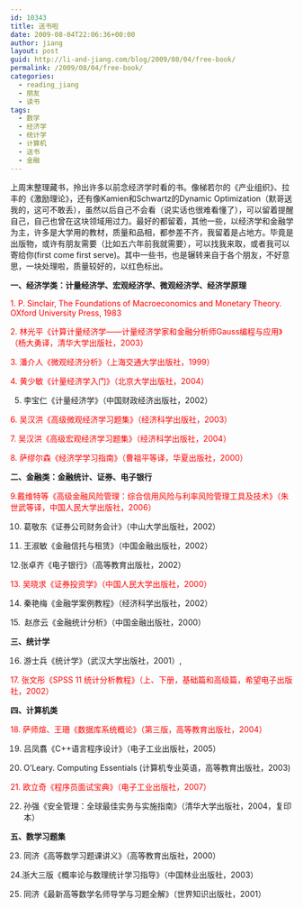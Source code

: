 ```yaml
---
id: 10343
title: 送书啦
date: 2009-08-04T22:06:36+00:00
author: jiang
layout: post
guid: http://li-and-jiang.com/blog/2009/08/04/free-book/
permalink: /2009/08/04/free-book/
categories:
  - reading_jiang
  - 朋友
  - 读书
tags:
  - 数学
  - 经济学
  - 统计学
  - 计算机
  - 送书
  - 金融
---
```

上周末整理藏书，拎出许多以前念经济学时看的书。像梯若尔的《产业组织》、拉丰的《激励理论》，还有像Kamien和Schwartz的Dynamic Optimization（默哥送我的，这可不敢丢），虽然以后自己不会看（说实话也很难看懂了），可以留着提醒自己，自己也曾在这块领域用过力。最好的都留着，其他一些，以经济学和金融学为主，许多是大学用的教材，质量和品相，都参差不齐，我留着是占地方。毕竟是出版物，或许有朋友需要（比如五六年前我就需要），可以找我来取，或者我可以寄给你(first come first serve)。其中一些书，也是辗转来自于各个朋友，不好意思，一块处理啦，质量较好的，以红色标出。

**一、经济学类：计量经济学、宏观经济学、微观经济学、经济学原理**

<span style="color: #ff0000;">1. P. Sinclair, The Foundations of Macroeconomics and Monetary Theory. OXford University Press, 1983</span>

<span style="color: #ff0000;">2. 林光平《计算计量经济学——计量经济学家和金融分析师Gauss编程与应用》（杨大勇译，清华大学出版社，2003）</span>

<span style="color: #ff0000;">3. 潘介人《微观经济分析》（上海交通大学出版社，1999）</span>

<span style="color: #ff0000;">4. 黄少敏《计量经济学入门》（北京大学出版社，2004）</span>

5. 李宝仁《计量经济学》（中国财政经济出版社，2002）

<span style="color: #ff0000;">6. 吴汉洪《高级微观经济学习题集》（经济科学出版社，2003）</span>

<span style="color: #ff0000;">7. 吴汉洪《高级宏观经济学习题集》（经济科学出版社，2004）</span>

<span style="color: #ff0000;">8. 萨缪尔森《经济学学习指南》（曹祖平等译，华夏出版社，2000）</span>

**二、金融类：金融统计、证券、电子银行**

<span style="color: #ff0000;">9.戴维特等《高级金融风险管理：综合信用风险与利率风险管理工具及技术》（朱世武等译，中国人民大学出版社，2006）</span>

10. 葛敬东《证券公司财务会计》（中山大学出版社，2002）

11. 王淑敏《金融信托与租赁》（中国金融出版社，2002）

12.张卓齐《电子银行》（高等教育出版社，2002）

<span style="color: #ff0000;">13. 吴晓求《证券投资学》（中国人民大学出版社，2000）</span>

14. 秦艳梅《金融学案例教程》（经济科学出版社，2002）

15.  赵彦云《金融统计分析》（中国金融出版社，2000）

**三、统计学**

16. 游士兵《统计学》（武汉大学出版社，2001）,

<span style="color: #ff0000;">17. 张文彤《SPSS 11 统计分析教程》（上、下册，基础篇和高级篇，希望电子出版社，2002）</span>

**四、计算机类**

<span style="color: #ff0000;">18. 萨师煊、王珊《数据库系统概论》（第三版，高等教育出版社，2004）</span>

19. 吕凤翥《C++语言程序设计》（电子工业出版社，2005）

20. O’Leary. Computing Essentials (计算机专业英语，高等教育出版社，2003)

<span style="color: #ff0000;">21. 欧立奇《程序员面试宝典》（电子工业出版社，2007）</span>

22. 孙强《安全管理：全球最佳实务与实施指南》（清华大学出版社，2004，复印本）

**五、数学习题集**

23. 同济《高等数学习题课讲义》（高等教育出版社，2000）

24.浙大三版《概率论与数理统计学习指导》（中国林业出版社，2003）

25. 同济《最新高等数学名师导学与习题全解》（世界知识出版社，2001）